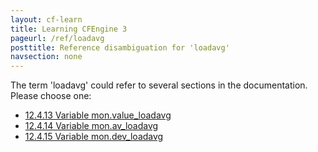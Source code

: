 ```yaml
---
layout: cf-learn
title: Learning CFEngine 3
pageurl: /ref/loadavg
posttitle: Reference disambiguation for 'loadavg'
navsection: none
---
```


The term 'loadavg' could refer to several sections in the documentation. Please choose one:

- [12.4.13 Variable mon.value_loadavg](https://cfengine.com/manuals/cf3-reference#Variable-mon.value_loadavg)
- [12.4.14 Variable mon.av_loadavg](https://cfengine.com/manuals/cf3-reference#Variable-mon.av_loadavg)
- [12.4.15 Variable mon.dev_loadavg](https://cfengine.com/manuals/cf3-reference#Variable-mon.dev_loadavg)
